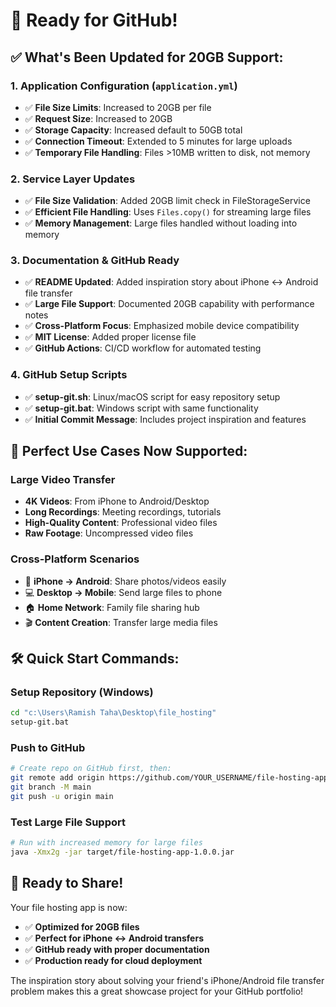# 🚀 Ready for GitHub!

## ✅ **What's Been Updated for 20GB Support:**

### 1. **Application Configuration (`application.yml`)**
- ✅ **File Size Limits**: Increased to 20GB per file
- ✅ **Request Size**: Increased to 20GB  
- ✅ **Storage Capacity**: Increased default to 50GB total
- ✅ **Connection Timeout**: Extended to 5 minutes for large uploads
- ✅ **Temporary File Handling**: Files >10MB written to disk, not memory

### 2. **Service Layer Updates**
- ✅ **File Size Validation**: Added 20GB limit check in FileStorageService
- ✅ **Efficient File Handling**: Uses `Files.copy()` for streaming large files
- ✅ **Memory Management**: Large files handled without loading into memory

### 3. **Documentation & GitHub Ready**
- ✅ **README Updated**: Added inspiration story about iPhone ↔ Android file transfer
- ✅ **Large File Support**: Documented 20GB capability with performance notes
- ✅ **Cross-Platform Focus**: Emphasized mobile device compatibility
- ✅ **MIT License**: Added proper license file
- ✅ **GitHub Actions**: CI/CD workflow for automated testing

### 4. **GitHub Setup Scripts**
- ✅ **setup-git.sh**: Linux/macOS script for easy repository setup
- ✅ **setup-git.bat**: Windows script with same functionality
- ✅ **Initial Commit Message**: Includes project inspiration and features

## 📱 **Perfect Use Cases Now Supported:**

### **Large Video Transfer**
- **4K Videos**: From iPhone to Android/Desktop
- **Long Recordings**: Meeting recordings, tutorials
- **High-Quality Content**: Professional video files
- **Raw Footage**: Uncompressed video files

### **Cross-Platform Scenarios**
- 📱 **iPhone → Android**: Share photos/videos easily
- 💻 **Desktop → Mobile**: Send large files to phone
- 🏠 **Home Network**: Family file sharing hub
- 🎬 **Content Creation**: Transfer large media files

## 🛠️ **Quick Start Commands:**

### **Setup Repository (Windows)**
```cmd
cd "c:\Users\Ramish Taha\Desktop\file_hosting"
setup-git.bat
```

### **Push to GitHub**
```bash
# Create repo on GitHub first, then:
git remote add origin https://github.com/YOUR_USERNAME/file-hosting-app.git
git branch -M main
git push -u origin main
```

### **Test Large File Support**
```bash
# Run with increased memory for large files
java -Xmx2g -jar target/file-hosting-app-1.0.0.jar
```

## 🌟 **Ready to Share!**

Your file hosting app is now:
- ✅ **Optimized for 20GB files**
- ✅ **Perfect for iPhone ↔ Android transfers**
- ✅ **GitHub ready with proper documentation**
- ✅ **Production ready for cloud deployment**

The inspiration story about solving your friend's iPhone/Android file transfer problem makes this a great showcase project for your GitHub portfolio!
